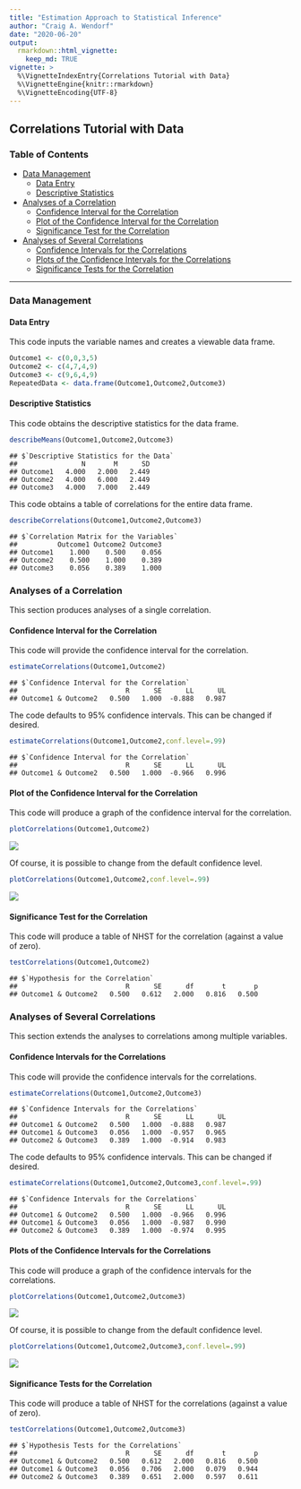 ```yaml
---
title: "Estimation Approach to Statistical Inference"
author: "Craig A. Wendorf"
date: "2020-06-20"
output: 
  rmarkdown::html_vignette:
    keep_md: TRUE
vignette: >
  %\VignetteIndexEntry{Correlations Tutorial with Data}
  %\VignetteEngine{knitr::rmarkdown}
  %\VignetteEncoding{UTF-8}
---
```


## Correlations Tutorial with Data

### Table of Contents

- [Data Management](#data-management)
  - [Data Entry](#data-entry)
  - [Descriptive Statistics](#descriptive-statistics)
- [Analyses of a Correlation](#analyses-of-a-correlation)
  - [Confidence Interval for the Correlation](#confidence-interval-for-the-correlation)
  - [Plot of the Confidence Interval for the Correlation](#plot-of-the-confidence-interval-for-the-correlation)
  - [Significance Test for the Correlation](#significance-test-for-the-correlation)
- [Analyses of Several Correlations](#analyses-of-several-correlations)
  - [Confidence Intervals for the Correlations](#confidence-intervals-for-the-correlations)
  - [Plots of the Confidence Intervals for the Correlations](#plots-of-the-confidence-intervals-for-the-correlations)
  - [Significance Tests for the Correlation](#significance-tests-for-the-correlation)

---

### Data Management

#### Data Entry

This code inputs the variable names and creates a viewable data frame.

```r
Outcome1 <- c(0,0,3,5)
Outcome2 <- c(4,7,4,9)
Outcome3 <- c(9,6,4,9)
RepeatedData <- data.frame(Outcome1,Outcome2,Outcome3)
```

#### Descriptive Statistics

This code obtains the descriptive statistics for the data frame.

```r
describeMeans(Outcome1,Outcome2,Outcome3)
```

```
## $`Descriptive Statistics for the Data`
##                N       M      SD
## Outcome1   4.000   2.000   2.449
## Outcome2   4.000   6.000   2.449
## Outcome3   4.000   7.000   2.449
```

This code obtains a table of correlations for the entire data frame.

```r
describeCorrelations(Outcome1,Outcome2,Outcome3)
```

```
## $`Correlation Matrix for the Variables`
##          Outcome1 Outcome2 Outcome3
## Outcome1    1.000    0.500    0.056
## Outcome2    0.500    1.000    0.389
## Outcome3    0.056    0.389    1.000
```

### Analyses of a Correlation

This section produces analyses of a single correlation.

#### Confidence Interval for the Correlation

This code will provide the confidence interval for the correlation.

```r
estimateCorrelations(Outcome1,Outcome2)
```

```
## $`Confidence Interval for the Correlation`
##                           R      SE      LL      UL
## Outcome1 & Outcome2   0.500   1.000  -0.888   0.987
```

The code defaults to 95% confidence intervals. This can be changed if desired.

```r
estimateCorrelations(Outcome1,Outcome2,conf.level=.99)
```

```
## $`Confidence Interval for the Correlation`
##                           R      SE      LL      UL
## Outcome1 & Outcome2   0.500   1.000  -0.966   0.996
```

#### Plot of the Confidence Interval for the Correlation

This code will produce a graph of the confidence interval for the correlation.

```r
plotCorrelations(Outcome1,Outcome2)
```

![](figures/Correlation-A-1.png)<!-- -->

Of course, it is possible to change from the default confidence level.

```r
plotCorrelations(Outcome1,Outcome2,conf.level=.99)
```

![](figures/Correlation-B-1.png)<!-- -->

#### Significance Test for the Correlation

This code will produce a table of NHST for the correlation (against a value of zero).

```r
testCorrelations(Outcome1,Outcome2)
```

```
## $`Hypothesis for the Correlation`
##                           R      SE      df       t       p
## Outcome1 & Outcome2   0.500   0.612   2.000   0.816   0.500
```

### Analyses of Several Correlations

This section extends the analyses to correlations among multiple variables.

#### Confidence Intervals for the Correlations

This code will provide the confidence intervals for the correlations.

```r
estimateCorrelations(Outcome1,Outcome2,Outcome3)
```

```
## $`Confidence Intervals for the Correlations`
##                           R      SE      LL      UL
## Outcome1 & Outcome2   0.500   1.000  -0.888   0.987
## Outcome1 & Outcome3   0.056   1.000  -0.957   0.965
## Outcome2 & Outcome3   0.389   1.000  -0.914   0.983
```

The code defaults to 95% confidence intervals. This can be changed if desired.

```r
estimateCorrelations(Outcome1,Outcome2,Outcome3,conf.level=.99)
```

```
## $`Confidence Intervals for the Correlations`
##                           R      SE      LL      UL
## Outcome1 & Outcome2   0.500   1.000  -0.966   0.996
## Outcome1 & Outcome3   0.056   1.000  -0.987   0.990
## Outcome2 & Outcome3   0.389   1.000  -0.974   0.995
```

#### Plots of the Confidence Intervals for the Correlations

This code will produce a graph of the confidence intervals for the correlations.

```r
plotCorrelations(Outcome1,Outcome2,Outcome3)
```

![](figures/Correlations-A-1.png)<!-- -->

Of course, it is possible to change from the default confidence level.

```r
plotCorrelations(Outcome1,Outcome2,Outcome3,conf.level=.99)
```

![](figures/Correlations-B-1.png)<!-- -->

#### Significance Tests for the Correlation

This code will produce a table of NHST for the correlations (against a value of zero).

```r
testCorrelations(Outcome1,Outcome2,Outcome3)
```

```
## $`Hypothesis Tests for the Correlations`
##                           R      SE      df       t       p
## Outcome1 & Outcome2   0.500   0.612   2.000   0.816   0.500
## Outcome1 & Outcome3   0.056   0.706   2.000   0.079   0.944
## Outcome2 & Outcome3   0.389   0.651   2.000   0.597   0.611
```
